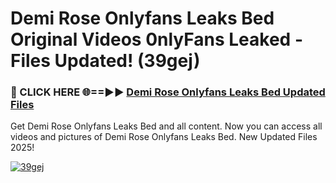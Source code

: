 # Demi Rose Onlyfans Leaks Bed Original Videos 0nlyFans Leaked - Files Updated! (39gej)

<h3>🔴 CLICK HERE 🌐==►► <a href="https://tinyurl.com/3hn5wdd3" rel="nofollow">Demi Rose Onlyfans Leaks Bed Updated Files</a></h3>

Get Demi Rose Onlyfans Leaks Bed and all content. Now you can access all videos and pictures of Demi Rose Onlyfans Leaks Bed. New Updated Files 2025!

[![39gej](https://i.imgur.com/4HnBqBT.gif)](https://tinyurl.com/3hn5wdd3)

